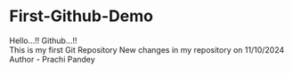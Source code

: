 # First-Github-Demo
Hello...!! Github...!! <br>
This is my first Git Repository
New changes in my repository on 11/10/2024
<br>
Author - Prachi Pandey


